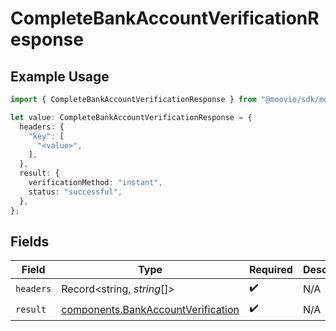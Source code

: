 # CompleteBankAccountVerificationResponse

## Example Usage

```typescript
import { CompleteBankAccountVerificationResponse } from "@moovio/sdk/models/operations";

let value: CompleteBankAccountVerificationResponse = {
  headers: {
    "key": [
      "<value>",
    ],
  },
  result: {
    verificationMethod: "instant",
    status: "successful",
  },
};
```

## Fields

| Field                                                                                    | Type                                                                                     | Required                                                                                 | Description                                                                              |
| ---------------------------------------------------------------------------------------- | ---------------------------------------------------------------------------------------- | ---------------------------------------------------------------------------------------- | ---------------------------------------------------------------------------------------- |
| `headers`                                                                                | Record<string, *string*[]>                                                               | :heavy_check_mark:                                                                       | N/A                                                                                      |
| `result`                                                                                 | [components.BankAccountVerification](../../models/components/bankaccountverification.md) | :heavy_check_mark:                                                                       | N/A                                                                                      |